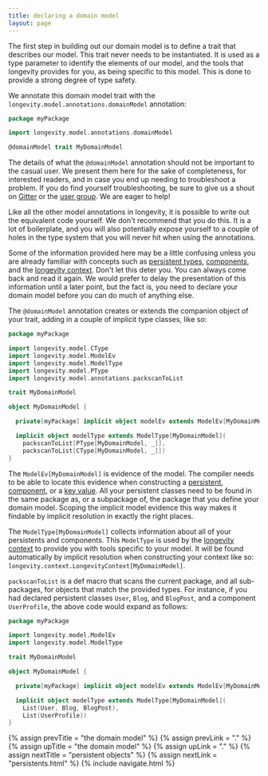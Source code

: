 ```yaml
---
title: declaring a domain model
layout: page
---
```


The first step in building out our domain model is to define a trait that describes our model. This
trait never needs to be instantiated. It is used as a type parameter to identify the elements of our
model, and the tools that longevity provides for you, as being specific to this model. This is done
to provide a strong degree of type safety.

We annotate this domain model trait with the `longevity.model.annotations.domainModel` annotation:

```scala
package myPackage

import longevity.model.annotations.domainModel

@domainModel trait MyDomainModel
```

The details of what the `@domainModel` annotation should not be important to the casual user. We
present them here for the sake of completeness, for interested readers, and in case you end up
needing to troubleshoot a problem. If you do find yourself troubleshooting, be sure to give us a
shout on [Gitter](https://gitter.im/longevityframework/longevity) or the [user
group](https://groups.google.com/forum/#!forum/longevity-users). We are eager to help!

Like all the other model annotations in longevity, it is possible to write out the equivalent code
yourself. We don't recommend that you do this. It is a lot of boilerplate, and you will also
potentially expose yourself to a couple of holes in the type system that you will never hit when
using the annotations.

Some of the information provided here may be a little confusing unless you are already familiar with
concepts such as [persistent types](../ptype), [components](components.html), and the [longevity
context](../context). Don't let this deter you. You can always come back and read it again. We would
prefer to delay the presentation of this information until a later point, but the fact is, you need
to declare your domain model before you can do much of anything else.

The `@domainModel` annotation creates or extends the companion object of your trait, adding in a
couple of implicit type classes, like so:

```scala
package myPackage

import longevity.model.CType
import longevity.model.ModelEv
import longevity.model.ModelType
import longevity.model.PType
import longevity.model.annotations.packscanToList

trait MyDomainModel

object MyDomainModel {

  private[myPackage] implicit object modelEv extends ModelEv[MyDomainModel]

  implicit object modelType extends ModelType[MyDomainModel](
    packscanToList[PType[MyDomainModel, _]],
    packscanToList[CType[MyDomainModel, _]])
}
```

The `ModelEv[MyDomainModel]` is evidence of the model. The compiler needs to be able to locate this
evidence when constructing a [persistent](persistents.html), [component](components.html), or a [key
value](key-values.html). All your persistent classes need to be found in the same package as, or a
subpackage of, the package that you define your domain model. Scoping the implicit model evidence
this way makes it findable by implicit resolution in exactly the right places.

The `ModelType[MyDomainModel]` collects information about all of your persistents and components.
This `ModelType` is used by the [longevity context](../context) to provide you with tools specific
to your model. It will be found automatically by implicit resolution when constructing your context
like so: `longevity.context.LongevityContext[MyDomainModel]`.

`packscanToList` is a def macro that scans the current package, and all sub-packages, for objects
that match the provided types. For instance, if you had declared persistent classes `User`, `Blog`,
and `BlogPost`, and a component `UserProfile`, the above code would expand as follows:

```scala
package myPackage

import longevity.model.ModelEv
import longevity.model.ModelType

trait MyDomainModel

object MyDomainModel {

  private[myPackage] implicit object modelEv extends ModelEv[MyDomainModel]

  implicit object modelType extends ModelType[MyDomainModel](
    List(User, Blog, BlogPost),
    List(UserProfile))
}
```

{% assign prevTitle = "the domain model" %}
{% assign prevLink  = "." %}
{% assign upTitle   = "the domain model" %}
{% assign upLink    = "." %}
{% assign nextTitle = "persistent objects" %}
{% assign nextLink  = "persistents.html" %}
{% include navigate.html %}
